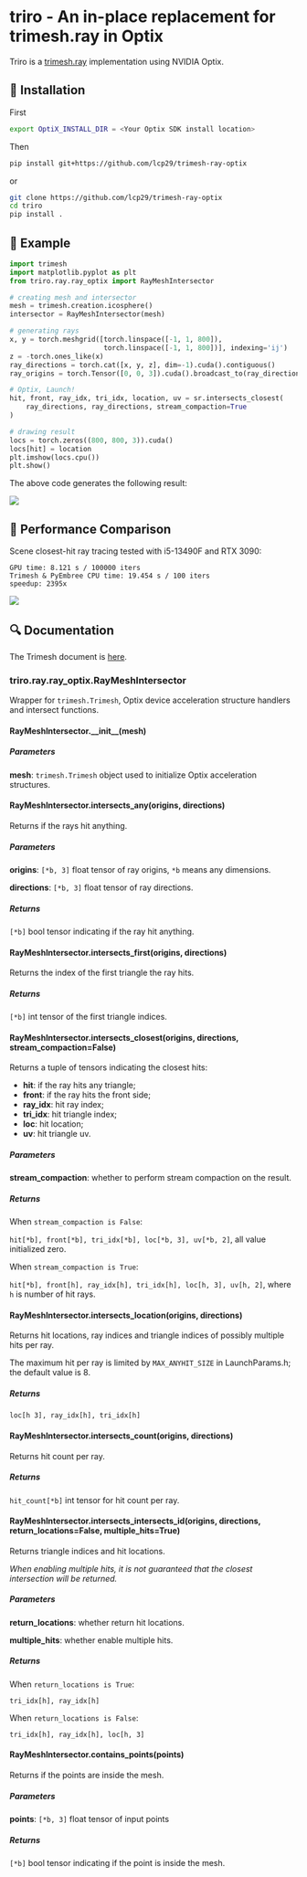 # triro - An in-place replacement for trimesh.ray in Optix

Triro is a [trimesh.ray](https://trimesh.org/trimesh.ray.html) implementation using NVIDIA Optix.

## 🔧️ Installation
First
```sh
export OptiX_INSTALL_DIR = <Your Optix SDK install location>
```
Then
```sh
pip install git+https://github.com/lcp29/trimesh-ray-optix
```
or
```sh
git clone https://github.com/lcp29/trimesh-ray-optix
cd triro
pip install .
```
## 📖️ Example
```python
import trimesh
import matplotlib.pyplot as plt
from triro.ray.ray_optix import RayMeshIntersector

# creating mesh and intersector
mesh = trimesh.creation.icosphere()
intersector = RayMeshIntersector(mesh)

# generating rays
x, y = torch.meshgrid([torch.linspace([-1, 1, 800]), 
                       torch.linspace([-1, 1, 800])], indexing='ij')
z = -torch.ones_like(x)
ray_directions = torch.cat([x, y, z], dim=-1).cuda().contiguous()
ray_origins = torch.Tensor([0, 0, 3]).cuda().broadcast_to(ray_directions.shape).contiguous()

# Optix, Launch!
hit, front, ray_idx, tri_idx, location, uv = sr.intersects_closest(
    ray_directions, ray_directions, stream_compaction=True
)

# drawing result
locs = torch.zeros((800, 800, 3)).cuda()
locs[hit] = location
plt.imshow(locs.cpu())
plt.show()
```
The above code generates the following result:

![](assets/location.png)

## 🚀️ Performance Comparison

Scene closest-hit ray tracing tested with i5-13490F and RTX 3090:
```
GPU time: 8.121 s / 100000 iters
Trimesh & PyEmbree CPU time: 19.454 s / 100 iters
speedup: 2395x
```

![](assets/testcase.png)

## 🔍️ Documentation

The Trimesh document is [here](https://trimesh.org/trimesh.ray.html).

### triro.ray.ray\_optix.RayMeshIntersector

Wrapper for `trimesh.Trimesh`, Optix device acceleration structure handlers and intersect functions.

#### RayMeshIntersector.\_\_init\_\_(mesh)

##### Parameters

**mesh**: `trimesh.Trimesh` object used to initialize Optix acceleration structures. 

#### RayMeshIntersector.intersects_any(origins, directions)

Returns if the rays hit anything.

##### Parameters

**origins**: `[*b, 3]` float tensor of ray origins, `*b` means any dimensions.

**directions**: `[*b, 3]` float tensor of ray directions.

##### Returns

`[*b]` bool tensor indicating if the ray hit anything.

#### RayMeshIntersector.intersects_first(origins, directions)

Returns the index of the first triangle the ray hits.

##### Returns

`[*b]` int tensor of the first triangle indices.

#### RayMeshIntersector.intersects_closest(origins, directions, stream_compaction=False)

Returns a tuple of tensors indicating the closest hits:
 - **hit**: if the ray hits any triangle;
 - **front**: if the ray hits the front side;
 - **ray_idx**: hit ray index;
 - **tri_idx**: hit triangle index;
 - **loc**: hit location;
 - **uv**: hit triangle uv.

##### Parameters

**stream_compaction**: whether to perform stream compaction on the result.

##### Returns

When `stream_compaction is False`:

`hit[*b], front[*b], tri_idx[*b], loc[*b, 3], uv[*b, 2]`, all value initialized zero.

When `stream_compaction is True`:

`hit[*b], front[h], ray_idx[h], tri_idx[h], loc[h, 3], uv[h, 2]`, where `h` is number of hit rays.

#### RayMeshIntersector.intersects_location(origins, directions)

Returns hit locations, ray indices and triangle indices of possibly multiple hits per ray.

The maximum hit per ray is limited by `MAX_ANYHIT_SIZE` in LaunchParams.h; the default value is 8.

##### Returns

`loc[h 3], ray_idx[h], tri_idx[h]`

#### RayMeshIntersector.intersects_count(origins, directions)

Returns hit count per ray.

##### Returns

`hit_count[*b]` int tensor for hit count per ray.

#### RayMeshIntersector.intersects_intersects_id(origins, directions, return_locations=False, multiple_hits=True)

Returns triangle indices and hit locations.

*When enabling multiple hits, it is not guaranteed that the closest intersection will be returned.*

##### Parameters

**return_locations**: whether return hit locations.

**multiple_hits**: whether enable multiple hits.

##### Returns

When `return_locations is True`:

`tri_idx[h], ray_idx[h]`

When `return_locations is False`:

`tri_idx[h], ray_idx[h], loc[h, 3]`

#### RayMeshIntersector.contains_points(points)

Returns if the points are inside the mesh.

##### Parameters

**points**: `[*b, 3]` float tensor of input points

##### Returns

`[*b]` bool tensor indicating if the point is inside the mesh.

